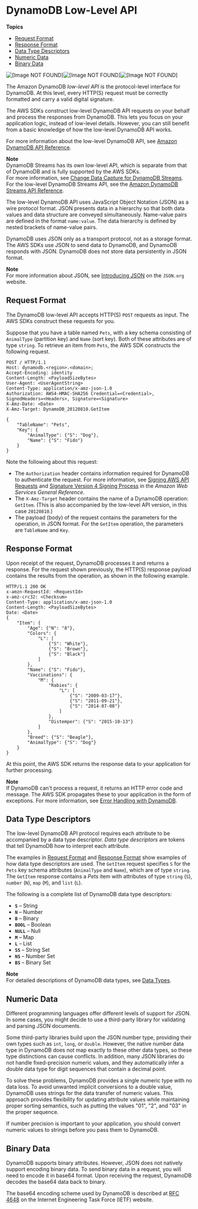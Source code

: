 # DynamoDB Low\-Level API<a name="Programming.LowLevelAPI"></a>

**Topics**
+ [Request Format](#Programming.LowLevelAPI.RequestFormat)
+ [Response Format](#Programming.LowLevelAPI.ResponseFormat)
+ [Data Type Descriptors](#Programming.LowLevelAPI.DataTypeDescriptors)
+ [Numeric Data](#Programming.LowLevelAPI.Numbers)
+ [Binary Data](#Programming.LowLevelAPI.Binary)

![\[Image NOT FOUND\]](http://docs.aws.amazon.com/amazondynamodb/latest/developerguide/images/SDKSupport.DDBLowLevelAPI.png)![\[Image NOT FOUND\]](http://docs.aws.amazon.com/amazondynamodb/latest/developerguide/)![\[Image NOT FOUND\]](http://docs.aws.amazon.com/amazondynamodb/latest/developerguide/)

The Amazon DynamoDB *low\-level API* is the protocol\-level interface for DynamoDB\. At this level, every HTTP\(S\) request must be correctly formatted and carry a valid digital signature\. 

The AWS SDKs construct low\-level DynamoDB API requests on your behalf and process the responses from DynamoDB\. This lets you focus on your application logic, instead of low\-level details\. However, you can still benefit from a basic knowledge of how the low\-level DynamoDB API works\.

For more information about the low\-level DynamoDB API, see [Amazon DynamoDB API Reference](https://docs.aws.amazon.com/amazondynamodb/latest/APIReference/)\.

**Note**  
DynamoDB Streams has its own low\-level API, which is separate from that of DynamoDB and is fully supported by the AWS SDKs\.  
For more information, see [Change Data Capture for DynamoDB Streams](Streams.md)\. For the low\-level DynamoDB Streams API, see the [Amazon DynamoDB Streams API Reference](https://docs.aws.amazon.com/amazondynamodb/latest/APIReference/API_Operations_Amazon_DynamoDB_Streams.html)\.

The low\-level DynamoDB API uses JavaScript Object Notation \(JSON\) as a wire protocol format\. JSON presents data in a hierarchy so that both data values and data structure are conveyed simultaneously\. Name\-value pairs are defined in the format `name:value`\. The data hierarchy is defined by nested brackets of name\-value pairs\.

DynamoDB uses JSON only as a transport protocol, not as a storage format\. The AWS SDKs use JSON to send data to DynamoDB, and DynamoDB responds with JSON\. DynamoDB does not store data persistently in JSON format\.

**Note**  
For more information about JSON, see [Introducing JSON](http://json.org) on the `JSON.org` website\.

## Request Format<a name="Programming.LowLevelAPI.RequestFormat"></a>

The DynamoDB low\-level API accepts HTTP\(S\) `POST` requests as input\. The AWS SDKs construct these requests for you\.

Suppose that you have a table named `Pets`, with a key schema consisting of `AnimalType` \(partition key\) and `Name` \(sort key\)\. Both of these attributes are of type `string`\. To retrieve an item from `Pets`, the AWS SDK constructs the following request\.

```
POST / HTTP/1.1
Host: dynamodb.<region>.<domain>;
Accept-Encoding: identity
Content-Length: <PayloadSizeBytes>
User-Agent: <UserAgentString>
Content-Type: application/x-amz-json-1.0
Authorization: AWS4-HMAC-SHA256 Credential=<Credential>, SignedHeaders=<Headers>, Signature=<Signature>
X-Amz-Date: <Date> 
X-Amz-Target: DynamoDB_20120810.GetItem

{
    "TableName": "Pets",
    "Key": {
        "AnimalType": {"S": "Dog"},
        "Name": {"S": "Fido"}
    }
}
```

Note the following about this request:
+ The `Authorization` header contains information required for DynamoDB to authenticate the request\. For more information, see [Signing AWS API Requests](https://docs.aws.amazon.com/general/latest/gr/signing_aws_api_requests.html) and [Signature Version 4 Signing Process](https://docs.aws.amazon.com/general/latest/gr/signature-version-4.html) in the *Amazon Web Services General Reference*\.
+ The `X-Amz-Target` header contains the name of a DynamoDB operation: `GetItem`\. \(This is also accompanied by the low\-level API version, in this case `20120810`\.\)
+ The payload \(body\) of the request contains the parameters for the operation, in JSON format\. For the `GetItem` operation, the parameters are `TableName` and `Key`\.

## Response Format<a name="Programming.LowLevelAPI.ResponseFormat"></a>

Upon receipt of the request, DynamoDB processes it and returns a response\. For the request shown previously, the HTTP\(S\) response payload contains the results from the operation, as shown in the following example\.

```
HTTP/1.1 200 OK
x-amzn-RequestId: <RequestId>
x-amz-crc32: <Checksum>
Content-Type: application/x-amz-json-1.0
Content-Length: <PayloadSizeBytes>
Date: <Date>
{
    "Item": {
        "Age": {"N": "8"},
        "Colors": {
            "L": [
                {"S": "White"},
                {"S": "Brown"},
                {"S": "Black"}
            ]
        },
        "Name": {"S": "Fido"},
        "Vaccinations": {
            "M": {
                "Rabies": {
                    "L": [
                        {"S": "2009-03-17"},
                        {"S": "2011-09-21"},
                        {"S": "2014-07-08"}
                    ]
                },
                "Distemper": {"S": "2015-10-13"}
            }
        },
        "Breed": {"S": "Beagle"},
        "AnimalType": {"S": "Dog"}
    }
}
```

At this point, the AWS SDK returns the response data to your application for further processing\.

**Note**  
If DynamoDB can't process a request, it returns an HTTP error code and message\. The AWS SDK propagates these to your application in the form of exceptions\. For more information, see [Error Handling with DynamoDB](Programming.Errors.md)\.

## Data Type Descriptors<a name="Programming.LowLevelAPI.DataTypeDescriptors"></a>

The low\-level DynamoDB API protocol requires each attribute to be accompanied by a data type descriptor\. *Data type descriptors* are tokens that tell DynamoDB how to interpret each attribute\.

The examples in [Request Format](#Programming.LowLevelAPI.RequestFormat) and [Response Format](#Programming.LowLevelAPI.ResponseFormat) show examples of how data type descriptors are used\. The `GetItem` request specifies `S` for the `Pets` key schema attributes \(`AnimalType` and `Name`\), which are of type `string`\. The `GetItem` response contains a *Pets* item with attributes of type `string` \(`S`\), `number` \(`N`\), `map` \(`M`\), and `list` \(`L`\)\.

The following is a complete list of DynamoDB data type descriptors:
+ **`S`** – String
+ **`N`** – Number
+ **`B`** – Binary
+ **`BOOL`** – Boolean
+ **`NULL`** – Null
+ **`M`** – Map
+ **`L`** – List
+ **`SS`** – String Set
+ **`NS`** – Number Set
+ **`BS`** – Binary Set

**Note**  
 For detailed descriptions of DynamoDB data types, see [Data Types](HowItWorks.NamingRulesDataTypes.md#HowItWorks.DataTypes)\.

## Numeric Data<a name="Programming.LowLevelAPI.Numbers"></a>

Different programming languages offer different levels of support for JSON\. In some cases, you might decide to use a third\-party library for validating and parsing JSON documents\.

Some third\-party libraries build upon the JSON number type, providing their own types such as `int`, `long`, or `double`\. However, the native number data type in DynamoDB does not map exactly to these other data types, so these type distinctions can cause conflicts\. In addition, many JSON libraries do not handle fixed\-precision numeric values, and they automatically infer a double data type for digit sequences that contain a decimal point\.

To solve these problems, DynamoDB provides a single numeric type with no data loss\. To avoid unwanted implicit conversions to a double value, DynamoDB uses strings for the data transfer of numeric values\. This approach provides flexibility for updating attribute values while maintaining proper sorting semantics, such as putting the values "01", "2", and "03" in the proper sequence\.

If number precision is important to your application, you should convert numeric values to strings before you pass them to DynamoDB\.

## Binary Data<a name="Programming.LowLevelAPI.Binary"></a>

DynamoDB supports binary attributes\. However, JSON does not natively support encoding binary data\. To send binary data in a request, you will need to encode it in base64 format\. Upon receiving the request, DynamoDB decodes the base64 data back to binary\. 

The base64 encoding scheme used by DynamoDB is described at [RFC 4648](http://tools.ietf.org/html/rfc4648) on the Internet Engineering Task Force \(IETF\) website\.